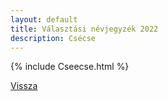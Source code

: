 ```yaml
---
layout: default
title: Választási névjegyzék 2022
description: Csécse
---
```


{% include Cseecse.html %}

[Vissza](./)